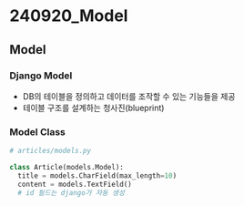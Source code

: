 # 240920_Model

## Model
### Django Model
- DB의 테이블을 정의하고 데이터를 조작할 수 있는 기능들을 제공
- 테이블 구조를 설계하는 청사진(blueprint)

### Model Class
```python
# articles/models.py

class Article(models.Model):
  title = models.CharField(max_length=10)
  content = models.TextField()
  # id 필드는 django가 자동 생성
```